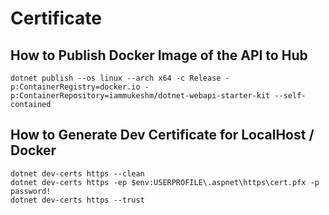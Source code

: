 # Certificate

## How to Publish Docker Image of the API to Hub

`dotnet publish --os linux --arch x64 -c Release -p:ContainerRegistry=docker.io -p:ContainerRepository=iammukeshm/dotnet-webapi-starter-kit --self-contained`

## How to Generate Dev Certificate for LocalHost / Docker

```
dotnet dev-certs https --clean
dotnet dev-certs https -ep $env:USERPROFILE\.aspnet\https\cert.pfx -p password!
dotnet dev-certs https --trust
```
